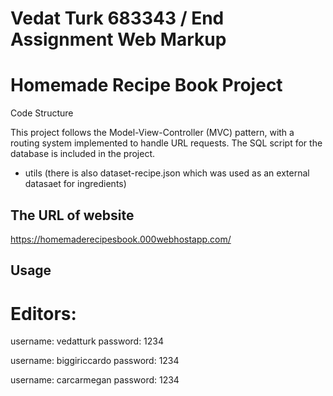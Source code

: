 # Vedat Turk 683343 / End Assignment Web Markup
# Homemade Recipe Book Project

Code Structure

This project follows the Model-View-Controller (MVC) pattern, with a routing system implemented to handle URL requests. The SQL script for the database is included in the project.
* utils (there is also dataset-recipe.json which was used as an external datasaet for ingredients)


## The URL of website
https://homemaderecipesbook.000webhostapp.com/


## Usage

# Editors:
username: vedatturk
password: 1234

username: biggiriccardo
password: 1234

username: carcarmegan
password: 1234